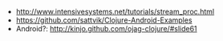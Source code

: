 * http://www.intensivesystems.net/tutorials/stream_proc.html
* https://github.com/sattvik/Clojure-Android-Examples
* Android?: http://kinjo.github.com/ojag-clojure/#slide61